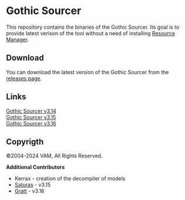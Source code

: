 # Gothic Sourcer
This repository contains the binaries of the Gothic Sourcer. Its goal is to provide latest verison of the tool without a need of installing [Resource Manager](https://worldofplayers.ru/threads/41942/).

## Download
You can download the latest version of the Gothic Sourcer from the [releases page](https://github.com/muczc1wek/GothicSourcer/releases/latest).

## Links
[Gothic Sourcer v3.14](https://www.worldofgothic.de/dl/download_234.htm)  
[Gothic Sourcer v3.15](https://worldofplayers.ru/threads/38318/)  
[Gothic Sourcer v3.16](https://worldofplayers.ru/threads/41942/)

## Copyrigth
©2004-2024 VAM, All Rights Reserved.

**Additional Contributors**
- Kerrax - creation of the decompiler of models
- [Saturas](https://worldofplayers.ru/members/11723/) - v3.15
- [Gratt](https://github.com/Gratt-5r2) - v3.16
